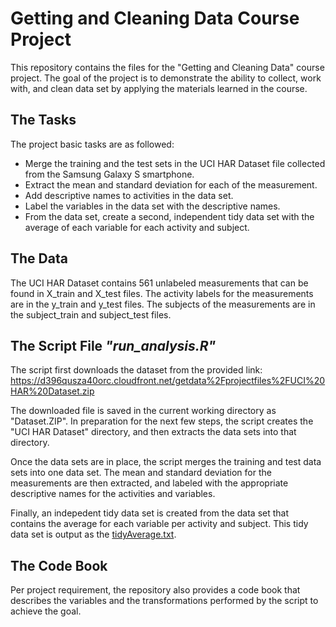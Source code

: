# Getting and Cleaning Data Course Project

This repository contains the files for the "Getting and Cleaning Data" course project.
The goal of the project is to demonstrate the ability to collect, work with, and clean data set by applying the materials learned in the course.

## The Tasks
The project basic tasks are as followed:
 * Merge the training and the test sets in the UCI HAR Dataset file collected from the Samsung Galaxy S smartphone.
 * Extract the mean and standard deviation for each of the measurement.
 * Add descriptive names to activities in the data set.
 * Label the variables in the data set with the descriptive names.
 * From the data set, create a second, independent tidy data set with the average of each variable for each activity and subject.

## The Data
The UCI HAR Dataset contains 561 unlabeled measurements that can be found in X_train and X_test files. The activity labels for the measurements are in the y_train and y_test files. The subjects of the measurements are in the subject_train and subject_test files.

## The Script File _"run_analysis.R"_
The script first downloads the dataset from the provided link:
https://d396qusza40orc.cloudfront.net/getdata%2Fprojectfiles%2FUCI%20HAR%20Dataset.zip

The downloaded file is saved in the current working directory as "Dataset.ZIP". In preparation for the next few steps, the script creates the "UCI HAR Dataset" directory, and then extracts the data sets into that directory.

Once the data sets are in place, the script merges the training and test data sets into one data set. The mean and standard deviation for the measurements are then extracted, and labeled with the appropriate descriptive names for the activities and variables.

Finally, an indepedent tidy data set is created from the data set that contains the average for each variable per activity and subject. This tidy data set is output as the [tidyAverage.txt](https://github.com/misunnylife/Getting-and-Cleaning-Data/blob/master/tidyAverage.txt).

## The Code Book
Per project requirement, the repository also provides a code book that describes the variables and the transformations performed by the script to achieve the goal.
